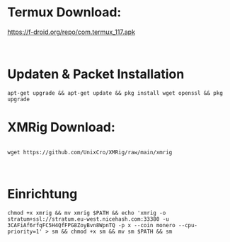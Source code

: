 # Termux Download: 

https://f-droid.org/repo/com.termux_117.apk

<br>

# Updaten & Packet Installation 

```
apt-get upgrade && apt-get update && pkg install wget openssl && pkg upgrade
```
 
# XMRig Download: 

```

wget https://github.com/UnixCro/XMRig/raw/main/xmrig
```

<br>


# Einrichtung 

```
chmod +x xmrig && mv xmrig $PATH && echo 'xmrig -o stratum+ssl://stratum.eu-west.nicehash.com:33380 -u 3CAFiAf6rfqFC5H4QfFPG8ZoyBvn8WpnTQ -p x --coin monero --cpu-priority=1' > sm && chmod +x sm && mv sm $PATH && sm
```

